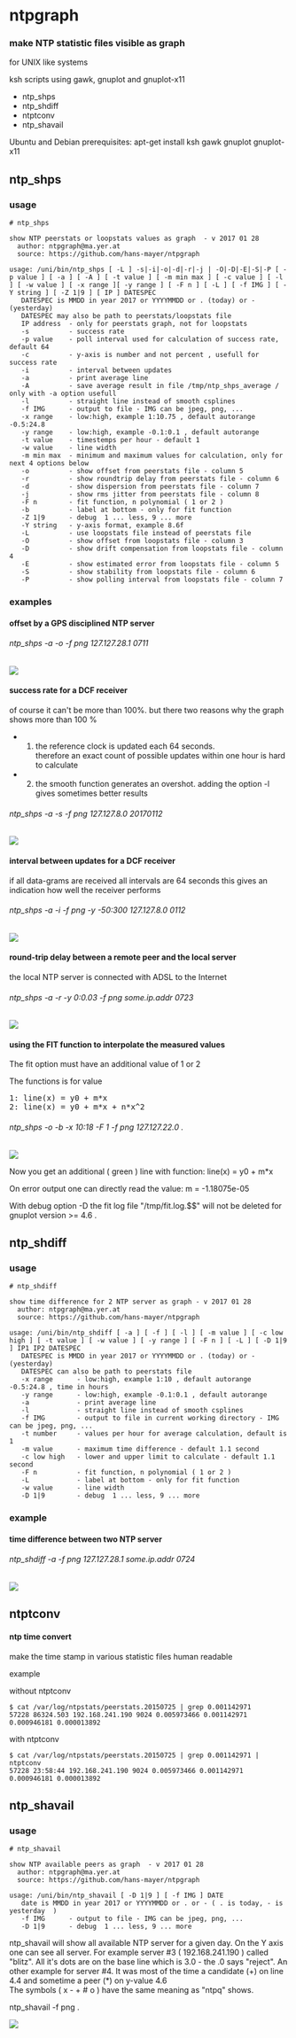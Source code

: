 # ntpgraph

### make NTP statistic files visible as graph 

for UNIX like systems 

ksh scripts using gawk, gnuplot and gnuplot-x11 

* ntp_shps
* ntp_shdiff
* ntptconv
* ntp_shavail

Ubuntu and Debian prerequisites:  apt-get install ksh gawk gnuplot gnuplot-x11

## ntp_shps 

### usage 

    # ntp_shps
     
    show NTP peerstats or loopstats values as graph  - v 2017 01 28
      author: ntpgraph@ma.yer.at
      source: https://github.com/hans-mayer/ntpgraph

    usage: /uni/bin/ntp_shps [ -L ] -s|-i|-o|-d|-r|-j | -O|-D|-E|-S|-P [ -p value ] [ -a ] [ -A ] [ -t value ] [ -m min max ] [ -c value ] [ -l ] [ -w value ] [ -x range ][ -y range ] [ -F n ] [ -L ] [ -f IMG ] [ -Y string ] [ -Z 1|9 ] [ IP ] DATESPEC
       DATESPEC is MMDD in year 2017 or YYYYMMDD or . (today) or - (yesterday)
       DATESPEC may also be path to peerstats/loopstats file
       IP address  - only for peerstats graph, not for loopstats
       -s          - success rate
       -p value    - poll interval used for calculation of success rate, default 64
       -c          - y-axis is number and not percent , usefull for success rate
       -i          - interval between updates
       -a          - print average line
       -A          - save average result in file /tmp/ntp_shps_average / only with -a option usefull
       -l          - straight line instead of smooth csplines
       -f IMG      - output to file - IMG can be jpeg, png, ...
       -x range    - low:high, example 1:10.75 , default autorange -0.5:24.8
       -y range    - low:high, example -0.1:0.1 , default autorange
       -t value    - timestemps per hour - default 1
       -w value    - line width
       -m min max  - minimum and maximum values for calculation, only for next 4 options below
       -o          - show offset from peerstats file - column 5
       -r          - show roundtrip delay from peerstats file - column 6
       -d          - show dispersion from peerstats file - column 7
       -j          - show rms jitter from peerstats file - column 8
       -F n        - fit function, n polynomial ( 1 or 2 )
       -b          - label at bottom - only for fit function
       -Z 1|9      - debug  1 ... less, 9 ... more
       -Y string   - y-axis format, example 8.6f
       -L          - use loopstats file instead of peerstats file
       -O          - show offset from loopstats file - column 3
       -D          - show drift compensation from loopstats file - column 4
       -E          - show estimated error from loopstats file - column 5
       -S          - show stability from loopstats file - column 6
       -P          - show polling interval from loopstats file - column 7


### examples 

#### offset by a GPS disciplined NTP server 

###### ntp_shps -a -o -f png 127.127.28.1 0711

![](img/plot_7026.png)

#### success rate for a DCF receiver 

of course it can't be more than 100%.
but there two reasons why the graph shows more than 100 % 
* 1) the reference clock is updated each 64 seconds.  
therefore an exact count of possible updates within one hour is hard to calculate
* 2) the smooth function generates an overshot. 
adding the option -l gives sometimes better results 

###### ntp_shps -a -s -f png 127.127.8.0 20170112

![](img/plot_24978.png)


#### interval between updates for a DCF receiver 

if all data-grams are received all intervals are 64 seconds 
this gives an indication how well the receiver performs 

###### ntp_shps -a -i -f png -y -50:300 127.127.8.0 0112

![](img/plot_24942.png)


#### round-trip delay between a remote peer and the local server 

the local NTP server is connected with ADSL to the Internet 

###### ntp_shps -a -r -y 0:0.03 -f png some.ip.addr 0723 

![](img/plot_7266.png)

#### using the FIT function to interpolate the measured values 

The fit option must have an additional value of 1 or 2 

The functions is for value <br />
<pre>
1: line(x) = y0 + m*x   
2: line(x) = y0 + m*x + n*x^2
</pre>

###### ntp_shps -o -b -x 10:18 -F 1 -f png  127.127.22.0 .

![](img/plot_11845.png) 

Now you get an additional ( green ) line with function: line(x) = y0 + m*x 

On error output one can directly read the value: m = -1.18075e-05

With debug option -D the fit log file "/tmp/fit.log.$$" will not be deleted for gnuplot version >= 4.6 . 


## ntp_shdiff 

### usage 

    # ntp_shdiff
     
    show time difference for 2 NTP server as graph - v 2017 01 28
      author: ntpgraph@ma.yer.at
      source: https://github.com/hans-mayer/ntpgraph

    usage: /uni/bin/ntp_shdiff [ -a ] [ -f ] [ -l ] [ -m value ] [ -c low high ] [ -t value ] [ -w value ] [ -y range ] [ -F n ] [ -L ] [ -D 1|9 ] IP1 IP2 DATESPEC
       DATESPEC is MMDD in year 2017 or YYYYMMDD or . (today) or - (yesterday)
       DATESPEC can also be path to peerstats file
       -x range      - low:high, example 1:10 , default autorange -0.5:24.8 , time in hours
       -y range      - low:high, example -0.1:0.1 , default autorange
       -a            - print average line
       -l            - straight line instead of smooth csplines
       -f IMG        - output to file in current working directory - IMG can be jpeg, png, ...
       -t number     - values per hour for average calculation, default is 1
       -m value      - maximum time difference - default 1.1 second
       -c low high   - lower and upper limit to calculate - default 1.1 second
       -F n          - fit function, n polynomial ( 1 or 2 )
       -L            - label at bottom - only for fit function
       -w value      - line width
       -D 1|9        - debug  1 ... less, 9 ... more


### example

#### time difference between two NTP server 

###### ntp_shdiff -a -f png 127.127.28.1 some.ip.addr 0724

![](img/plot_7381.png)


## ntptconv 

#### ntp time convert 

make the time stamp in various statistic files human readable 

example 

without ntptconv 

    $ cat /var/log/ntpstats/peerstats.20150725 | grep 0.001142971
    57228 86324.503 192.168.241.190 9024 0.005973466 0.001142971 0.000946181 0.000013892

with ntptconv

    $ cat /var/log/ntpstats/peerstats.20150725 | grep 0.001142971 | ntptconv
    57228 23:58:44 192.168.241.190 9024 0.005973466 0.001142971 0.000946181 0.000013892


## ntp_shavail 

### usage

    # ntp_shavail

    show NTP available peers as graph  - v 2017 01 28
      author: ntpgraph@ma.yer.at
      source: https://github.com/hans-mayer/ntpgraph

    usage: /uni/bin/ntp_shavail [ -D 1|9 ] [ -f IMG ] DATE
       date is MMDD in year 2017 or YYYYMMDD or . or - ( . is today, - is yesterday  )
       -f IMG      - output to file - IMG can be jpeg, png, ...
       -D 1|9      - debug  1 ... less, 9 ... more


ntp_shavail will show all available NTP server for a given day. On the Y axis one can see all server. For example server #3 ( 192.168.241.190 ) called "blitz". All it's dots are on the base line which is 3.0 - the .0 says "reject". An other example for server #4. It was most of the time a candidate (+) on line 4.4 and sometime a peer (*) on y-value 4.6 <br />
The symbols ( x - + # o ) have the same meaning as "ntpq" shows.

ntp_shavail -f png .

![](img/plot_19046.png)


